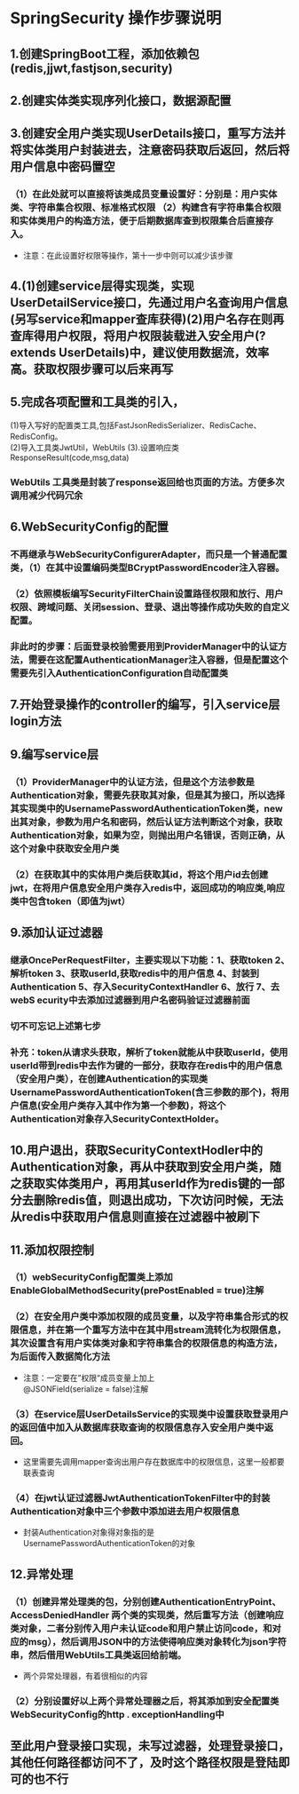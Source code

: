 

# SpringSecurity 操作步骤说明

## 1.创建SpringBoot工程，添加依赖包(redis,jjwt,fastjson,security)

## 2.创建实体类实现序列化接口，数据源配置

## 3.创建安全用户类实现UserDetails接口，重写方法并将实体类用户封装进去，注意密码获取后返回，然后将用户信息中密码置空

### （1）在此处就可以直接将该类成员变量设置好：分别是：用户实体类、字符串集合权限、标准格式权限  （2）构建含有字符串集合权限和实体类用户的构造方法，便于后期数据库查到权限集合后直接存入。

- 注意：在此设置好权限等操作，第十一步中则可以减少该步骤

## 4.(1)创建service层得实现类，实现UserDetailService接口，先通过用户名查询用户信息(另写service和mapper查库获得)(2)用户名存在则再查库得用户权限，将用户权限装载进入安全用户(? extends UserDetails)中，建议使用数据流，效率高。获取权限步骤可以后来再写

## 5.完成各项配置和工具类的引入， 

(1)导入写好的配置类工具,包括FastJsonRedisSerializer、RedisCache、RedisConfig。       
(2)导入工具类JwtUtil，WebUtils       (3).设置响应类ResponseResult(code,msg,data)

### WebUtils  工具类是封装了response返回给也页面的方法。方便多次调用减少代码冗余

## 6.WebSecurityConfig的配置

### 不再继承与WebSecurityConfigurerAdapter，而只是一个普通配置类，（1）在其中设置编码类型BCryptPasswordEncoder注入容器。

### （2）依照模板编写SecurityFilterChain设置路径权限和放行、用户权限、跨域问题、关闭session、登录、退出等操作成功失败的自定义配置。

### 非此时的步骤：后面登录校验需要用到ProviderManager中的认证方法，需要在这配置AuthenticationManager注入容器，但是配置这个需要先引入AuthenticationConfiguration自动配置类

## 7.开始登录操作的controller的编写，引入service层login方法

## 9.编写service层

### （1）ProviderManager中的认证方法，但是这个方法参数是Authentication对象，需要先获取其对象，但是其为接口，所以选择其实现类中的UsernamePasswordAuthenticationToken类，new出其对象，参数为用户名和密码，然后认证方法判断这个对象，获取Authentication对象，如果为空，则抛出用户名错误，否则正确，从这个对象中获取安全用户类

### （2）在获取其中的实体用户类后获取其id，将这个用户id去创建jwt，在将用户信息安全用户类存入redis中，返回成功的响应类,响应类中包含token（即值为jwt）

## 9.添加认证过滤器

### 继承OncePerRequestFilter，主要实现以下功能：1、获取token   2、解析token 3、获取userId,获取redis中的用户信息  4、封装到Authentication   5、存入SecurityContextHandler  6、放行  7、去webS ecurity中去添加过滤器到用户名密码验证过滤器前面

### 切不可忘记上述第七步

### 补充：token从请求头获取，解析了token就能从中获取userId，使用userId带到redis中去作为键的一部分，获取存在redis中的用户信息（安全用户类），在创建Authentication的实现类UsernamePasswordAuthenticationToken(含三参数的那个)，将用户信息(安全用户类存入其中作为第一个参数)，将这个Authentication对象存入SecurityContextHolder。

## 10.用户退出，获取SecurityContextHodler中的Authentication对象，再从中获取到安全用户类，随之获取实体类用户，再用其userId作为redis键的一部分去删除redis值，则退出成功，下次访问时候，无法从redis中获取用户信息则直接在过滤器中被刷下

## 11.添加权限控制

### （1）webSecurityConfig配置类上添加EnableGlobalMethodSecurity(prePostEnabled = true)注解

### （2）在安全用户类中添加权限的成员变量，以及字符串集合形式的权限信息，并在第一个重写方法中在其中用stream流转化为权限信息，其次设置含有用户实体类对象和字符串集合的权限信息的构造方法，为后面传入数据简化方法

- 注意：一定要在”权限“成员变量上加上    
  @JSONField(serialize = false)注解

### （3）在service层UserDetailsService的实现类中设置获取登录用户的返回值中加入从数据库获取查询的权限信息存入安全用户类中返回。

- 这里需要先调用mapper查询出用户存在数据库中的权限信息，这里一般都要联表查询

### （4）在jwt认证过滤器JwtAuthenticationTokenFilter中的封装Authentication对象中三个参数中添加进去用户权限信息

- 封装Authentication对象得对象指的是UsernamePasswordAuthenticationToken的对象

## 12.异常处理

### （1）创建异常处理类的包，分别创建AuthenticationEntryPoint、AccessDeniedHandler 两个类的实现类，然后重写方法（创建响应类对象，二者分别传入用户未认证code和用户禁止访问code，和对应的msg），然后调用JSON中的方法使得响应类对象转化为json字符串，然后借用WebUtils工具类返回给前端。

- 两个异常处理器，有着很相似的内容

### （2）分别设置好以上两个异常处理器之后，将其添加到安全配置类WebSecurityConfig的http . exceptionHandling中

## 至此用户登录接口实现，未写过滤器，处理登录接口，其他任何路径都访问不了，及时这个路径权限是登陆即可的也不行

